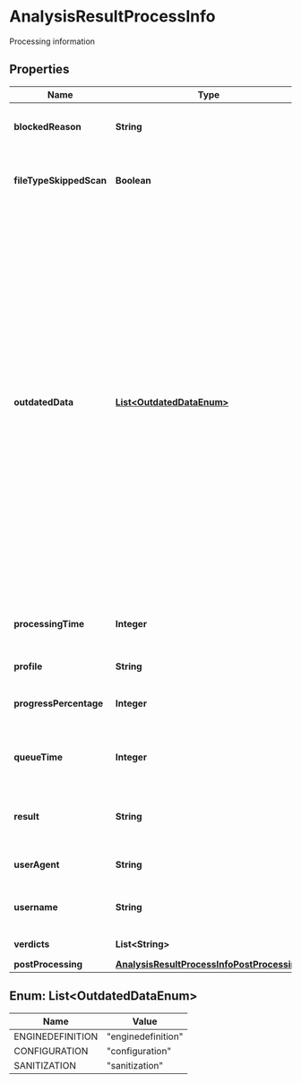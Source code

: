 

# AnalysisResultProcessInfo

Processing information
## Properties

Name | Type | Description | Notes
------------ | ------------- | ------------- | -------------
**blockedReason** | **String** | Provides the reason why the file is blocked (if so). |  [optional]
**fileTypeSkippedScan** | **Boolean** | Indicates if the input file&#39;s detected type was configured to skip scanning. |  [optional]
**outdatedData** | [**List&lt;OutdatedDataEnum&gt;**](#List&lt;OutdatedDataEnum&gt;) | array of flags - if occur - describing outdated data in the result, these can be   * enginedefinitions: at least one of the AV engines the item was scanned with has a newer definition database   * configuration: the process&#39; rule - or any item used by the rule - was modified since the item was processed   * sanitization: if item was sanitized this flag notifies that the sanitization information regarding this result is outdated, meaning the sanitized item is no longer available                |  [optional]
**processingTime** | **Integer** | Total time elapsed during processing file on the node (in milliseconds). |  [optional]
**profile** | **String** | The used rule name. |  [optional]
**progressPercentage** | **Integer** | Percentage of processing completed (from 1-100). |  [optional]
**queueTime** | **Integer** | Total time elapsed while the file waits in the queue (in milliseconds). |  [optional]
**result** | **String** | The final result of processing the file (Allowed / Blocked / Processing). |  [optional]
**userAgent** | **String** | Identifier for the REST Client that calls the API. |  [optional]
**username** | **String** | User identifier who submitted scan request earlier. |  [optional]
**verdicts** | **List&lt;String&gt;** | Aggregated list of potential issues. |  [optional]
**postProcessing** | [**AnalysisResultProcessInfoPostProcessing**](AnalysisResultProcessInfoPostProcessing.md) |  |  [optional]



## Enum: List&lt;OutdatedDataEnum&gt;

Name | Value
---- | -----
ENGINEDEFINITION | &quot;enginedefinition&quot;
CONFIGURATION | &quot;configuration&quot;
SANITIZATION | &quot;sanitization&quot;



